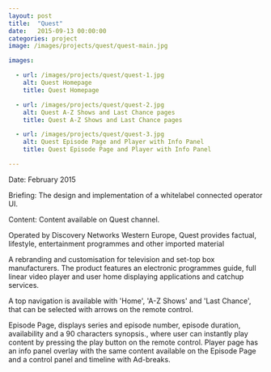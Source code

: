 ```yaml
---
layout: post
title:  "Quest"
date:   2015-09-13 00:00:00
categories: project
image: /images/projects/quest/quest-main.jpg

images:

  - url: /images/projects/quest/quest-1.jpg
    alt: Quest Homepage
    title: Quest Homepage

  - url: /images/projects/quest/quest-2.jpg
    alt: Quest A-Z Shows and Last Chance pages
    title: Quest A-Z Shows and Last Chance pages

  - url: /images/projects/quest/quest-3.jpg
    alt: Quest Episode Page and Player with Info Panel
    title: Quest Episode Page and Player with Info Panel

---
```

<p>Date: February 2015</p>
<p>Briefing: The design and implementation of a whitelabel connected operator UI.</p>
<p>Content: Content available on Quest channel.</p>
<p></p>
<p>Operated by Discovery Networks Western Europe, Quest provides factual, lifestyle, entertainment programmes and other imported material </p>
<p>A rebranding and customisation for television and set-top box manufacturers. The product features an electronic programmes guide, full linear video player and user home displaying applications and catchup services.</p>
<p>A top navigation is available with 'Home', 'A-Z Shows' and 'Last Chance', that can be selected with arrows on the remote control.</p>
<p>Episode Page, displays series and episode number, episode duration, availability and a 90 characters synopsis., where user can instantly play content by pressing the play button on the remote control. Player page has an info panel overlay with the same content available on the Episode Page and a control panel and timeline with Ad-breaks.</p>